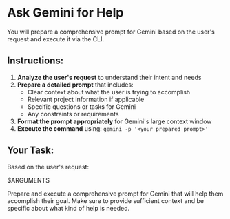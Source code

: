 # Ask Gemini for Help

You will prepare a comprehensive prompt for Gemini based on the user's request and execute it via the CLI.

## Instructions:

1. **Analyze the user's request** to understand their intent and needs
2. **Prepare a detailed prompt** that includes:
   - Clear context about what the user is trying to accomplish
   - Relevant project information if applicable
   - Specific questions or tasks for Gemini
   - Any constraints or requirements
3. **Format the prompt appropriately** for Gemini's large context window
4. **Execute the command** using: `gemini -p '<your prepared prompt>'`

## Your Task:

Based on the user's request:

<user-request>
$ARGUMENTS
</user-request>

Prepare and execute a comprehensive prompt for Gemini that will help them accomplish their goal. Make sure to provide sufficient context and be specific about what kind of help is needed.

